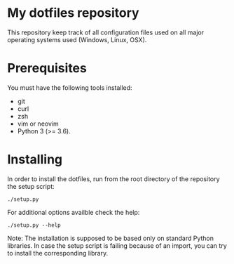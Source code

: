 # My dotfiles repository

This repository keep track of all configuration files used on all major operating systems used (Windows, Linux, OSX).

# Prerequisites

You must have the following tools installed:

* git
* curl
* zsh
* vim or neovim
* Python 3 (>= 3.6).

# Installing

In order to install the dotfiles, run from the root directory of the repository the setup script:

    ./setup.py

For additional options availble check the help:

    ./setup.py --help

Note: The installation is supposed to be based only on standard Python libraries. In case the setup script is failing
because of an import, you can try to install the corresponding library.
